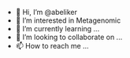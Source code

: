 - 👋 Hi, I’m @abeliker
- 👀 I’m interested in Metagenomic
- 🌱 I’m currently learning ...
- 💞️ I’m looking to collaborate on ...
- 📫 How to reach me ...

<!---
abeliker/abeliker is a ✨ special ✨ repository because its `README.md` (this file) appears on your GitHub profile.
You can click the Preview link to take a look at your changes.
--->

